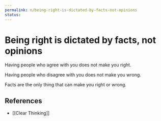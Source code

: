 ```yaml
---
permalink: n/being-right-is-dictated-by-facts-not-opinions
status: 
---
```

# Being right is dictated by facts, not opinions

Having people who agree with you does not make you right.

Having people who disagree with you does not make you wrong.

Facts are the only thing that can make you right or wrong.

## References

- [[Clear Thinking]]

